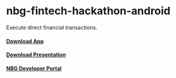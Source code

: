 # nbg-fintech-hackathon-android
Execute direct financial transactions. 


#### [Download App](https://github.com/NBG-i-Bank-fintech-crowdhackathon/codeburrow/raw/master/app-debug.apk)

#### [Download Presentation](https://drive.google.com/folderview?id=0B7r2pPMFCxRXN2x4R0x6R1VWYmc&usp=sharing)

#### [NBG Developer Portal](https://nbgdemo.portal.azure-api.net)

